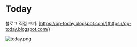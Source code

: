 # Today

블로그 직접 보기: [https://op-today.blogspot.com/](https://op-today.blogspot.com/)

![today.png](https://raw.githubusercontent.com/treezi1004/op-blogger-themes/master/Mixed/Today/img/today.PNG)
